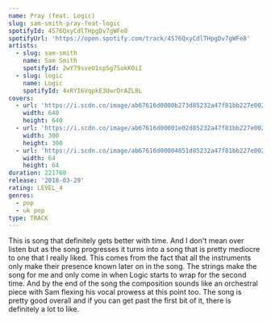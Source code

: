 ```yaml
---
name: Pray (feat. Logic)
slug: sam-smith-pray-feat-logic
spotifyId: 4S76QxyCdlTHpgDv7gWFe8
spotifyUrl: 'https://open.spotify.com/track/4S76QxyCdlTHpgDv7gWFe8'
artists:
  - slug: sam-smith
    name: Sam Smith
    spotifyId: 2wY79sveU1sp5g7SokKOiI
  - slug: logic
    name: Logic
    spotifyId: 4xRYI6VqpkE3UwrDrAZL8L
covers:
  - url: 'https://i.scdn.co/image/ab67616d0000b273d85232a47f81bb227e002dbf'
    width: 640
    height: 640
  - url: 'https://i.scdn.co/image/ab67616d00001e02d85232a47f81bb227e002dbf'
    width: 300
    height: 300
  - url: 'https://i.scdn.co/image/ab67616d00004851d85232a47f81bb227e002dbf'
    width: 64
    height: 64
duration: 221760
release: '2018-03-29'
rating: LEVEL_4
genres:
  - pop
  - uk pop
type: TRACK
---
```

This is song that definitely gets better with time. And I don't mean over listen but as the
song progresses it turns into a song that is pretty mediocre to one that I really liked.
This comes from the fact that all the instruments only make their presence known later on in the song.
The strings make the song for me and only come in when Logic starts to wrap for the second time.
And by the end of the song the composition sounds like an orchestral piece with Sam flexing
his vocal prowess at this point too. The song is pretty good overall and if you can get past
the first bit of it, there is definitely a lot to like.
